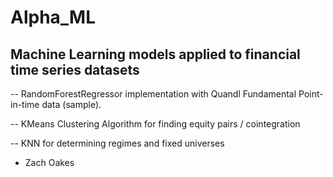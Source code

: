 # Alpha_ML
## Machine Learning models applied to financial time series datasets

 -- RandomForestRegressor implementation with Quandl Fundamental Point-in-time data (sample).
 
 -- KMeans Clustering Algorithm for finding equity pairs / cointegration
 
 -- KNN for determining regimes and fixed universes


- Zach Oakes
